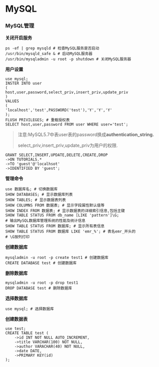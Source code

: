 # MySQL

### **MySQL管理**

**关闭开启服务**

```
ps -ef | grep mysqld # 检查MySQL服务是否启动
/usr/bin/mysqld_safe & # 启动MySQL服务器
/usr/bin/mysqladmin -u root -p shutdown # 关闭MySQL服务器
```

**用户设置**

```
use mysql;
INSTER INTO user
(
host,user,password,select_priv,insert_priv,update_priv
)
VALUES
(
'localhost','test',PASSWORD('test'),'Y','Y','Y'
);
FLUSH PRIVILEGES; # 重载授权表
SELECT host,user,password FROM user WHERE user='test';
```

> 注意:MySQL5.7中表user表的password换成**authentication\_string.**
> 
> select\_priv,insert\_priv,update\_priv为用户的权限.

```
GRANT SELECT,INSERT,UPDATE,DELETE,CREATE,DROP
->ON TUTORIALS.*
->TO 'guest'@'localhsot'
->IDENTIFIED BY 'guest';
```

**管理命令**

```
use 数据库名; # 切换数据库
SHOW DATABASES; # 显示数据库列表
SHOW TABLES; # 显示数据表列表
SHOW COLUMNS FROM 数据表; # 显示字段属性默认值等
SHOW INDEX FROM 数据表; # 显示数据表的详细索引信息,包括主键
SHOW TABLE STATUS FROM db_name [LIKE 'pattern']\G;
# 输出MySQL数据库管理系统的性能及统计信息
SHOW TABLE STATUS FROM 数据库; # 显示所有表信息
SHOW TABLE STATUS FROM 数据库 LIKE 'emr_%'; # 表名emr_开头的
# \G按列打印
```

**创建数据库**

```
mysqladmin -u root -p create test1 # 创建数据库
CREATE DATABASE test # 创建数据库
```

**删除数据库**

```
mysqladmin -u root -p drop test1
DROP DATABASE test # 删除数据库
```

**选择数据库**

```
use mysql; # 选择数据库
```

**创建数据表**

```
use test;
CREATE TABLE test (
    ->id INT NOT NULL AUTO_INCREMENT,
    ->title VARCHAR(100) NOT NULL,
    ->author VARACHAR(40) NOT NULL,
    ->date DATE,
    ->PRIMARY KEY(id)
);
```

